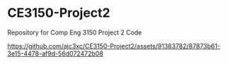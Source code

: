 # CE3150-Project2
Repository for Comp Eng 3150 Project 2 Code

https://github.com/ajc3xc/CE3150-Project2/assets/91383782/87873b61-3e15-4478-af9d-56d072472b08


